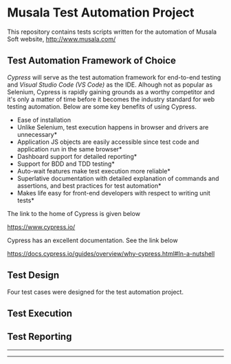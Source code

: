 # Musala Test Automation Project

This repository contains tests scripts written for the automation of Musala Soft website, http://www.musala.com/


## Test Automation Framework of Choice

*Cypress* will serve as the test automation framework for end-to-end testing and *Visual Studio Code (VS Code)* as the IDE.
Alhough not as popular as Selenium, Cypress is rapidly gaining grounds as a worthy competitor and it's only a matter of time before it 
becomes the industry standard for web testing automation. Below are some key benefits of using Cypress.

* Ease of installation 
* Unlike Selenium, test execution happens in browser and drivers are unnecessary*
* Application JS objects are easily accessible since test code and application run in the same browser*
* Dashboard support for detailed reporting*
* Support for BDD and TDD testing*
* Auto-wait features make test execution more reliable*
* Superlative documentation with detailed explanation of commands and assertions, and best practices for test automation*
* Makes life easy for front-end developers with respect to writing unit tests*


The link to the home of Cypress is given below

<https://www.cypress.io/>

Cypress has an excellent documentation. See the link below 

<https://docs.cypress.io/guides/overview/why-cypress.html#In-a-nutshell>

## Test Design

Four test cases were designed for the test automation project.

## Test Execution


## Test Reporting



---
---